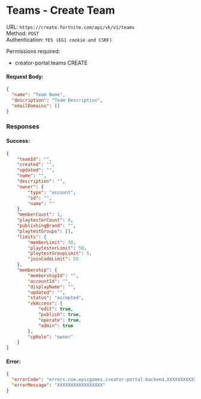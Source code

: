 # Teams - Create Team

URL: `https://create.fortnite.com/api/vk/v1/teams` \
Method: `POST` \
Authentication: `YES (EG1 cookie and CSRF)`

Permissions required:
  - creator-portal:teams CREATE

#### Request Body:
```json
{
  "name": "Team Name",
  "description": "Team Description",
  "emailDomains": []
}
```

### Responses
#### Success:
```json
{
    "teamId": "",
    "created": "",
    "updated": "",
    "name": "",
    "description": "",
    "owner": {
        "type": "account",
        "id": "",
        "name": ""
    },
    "memberCount": 1,
    "playtesterCount": 0,
    "publishingBrand": "",
    "playtestGroups": [],
    "limits": {
        "memberLimit": 30,
        "playtesterLimit": 50,
        "playtestGroupLimit": 5,
        "joinCodeLimit": 50
    },
    "membership": {
        "membershipId": "",
        "accountId": "",
        "displayName": "",
        "updated": "",
        "status": "accepted",
        "vkAccess": {
            "edit": true,
            "publish": true,
            "operate": true,
            "admin": true
        },
        "cpRole": "owner"
    }
}
```

#### Error:
```json
{
  "errorCode": "errors.com.epicgames.creator-portal-backend.XXXXXXXXXXXXX",
  "errorMessage": "XXXXXXXXXXXXXXXXX"
}
```
